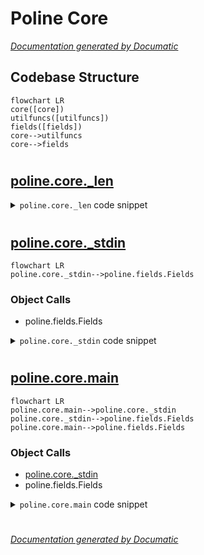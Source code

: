 # Poline Core

[_Documentation generated by Documatic_](https://www.documatic.com)

<!---Documatic-section-Codebase Structure-start--->
## Codebase Structure

<!---Documatic-block-system_architecture-start--->
```mermaid
flowchart LR
core([core])
utilfuncs([utilfuncs])
fields([fields])
core-->utilfuncs
core-->fields
```
<!---Documatic-block-system_architecture-end--->

# #
<!---Documatic-section-Codebase Structure-end--->

<!---Documatic-section-poline.core._len-start--->
## [poline.core._len](5-poline_core.md#poline.core._len)

<!---Documatic-section-_len-start--->
<!---Documatic-block-poline.core._len-start--->
<details>
	<summary><code>poline.core._len</code> code snippet</summary>

```python
def _len(value):
    if isinstance(value, _collections_Generator):
        return sum((1 for x in value))
    else:
        return len(value)
```
</details>
<!---Documatic-block-poline.core._len-end--->
<!---Documatic-section-_len-end--->

# #
<!---Documatic-section-poline.core._len-end--->

<!---Documatic-section-poline.core._stdin-start--->
## [poline.core._stdin](5-poline_core.md#poline.core._stdin)

<!---Documatic-section-_stdin-start--->
```mermaid
flowchart LR
poline.core._stdin-->poline.fields.Fields
```

### Object Calls

* poline.fields.Fields

<!---Documatic-block-poline.core._stdin-start--->
<details>
	<summary><code>poline.core._stdin</code> code snippet</summary>

```python
def _stdin(args):
    for line in sys.stdin:
        if args.separator is not None:
            yield Fields(line.strip().split(args.separator))
        elif args.split:
            yield Fields(line.strip().split())
        else:
            yield line.strip()
    sys.stdin.close()
```
</details>
<!---Documatic-block-poline.core._stdin-end--->
<!---Documatic-section-_stdin-end--->

# #
<!---Documatic-section-poline.core._stdin-end--->

<!---Documatic-section-poline.core.main-start--->
## [poline.core.main](5-poline_core.md#poline.core.main)

<!---Documatic-section-main-start--->
```mermaid
flowchart LR
poline.core.main-->poline.core._stdin
poline.core._stdin-->poline.fields.Fields
poline.core.main-->poline.fields.Fields
```

### Object Calls

* [poline.core._stdin](5-poline_core.md#poline.core._stdin)
* poline.fields.Fields

<!---Documatic-block-poline.core.main-start--->
<details>
	<summary><code>poline.core.main</code> code snippet</summary>

```python
def main(argv=None):
    parser = argparse.ArgumentParser()
    parser.add_argument('expression', nargs='+', help='python expression')
    parser.add_argument('-F', '--separator', default=None, help='split each line by SEPARATOR')
    parser.add_argument('-s', '--split', const=True, default=False, action='store_const', help='split each line')
    parser.add_argument('-q', '--quiet', const=True, default=False, action='store_const', help="don't implicitly print results")
    if argv is not None:
        args = parser.parse_args(argv)
    else:
        args = parser.parse_args()
    result = _stdin(args)
    for expression in args.expression:
        separator = None
        new_result = []
        if expression.startswith('|') or expression.startswith('%'):
            if expression.startswith('%'):
                expression = expression[1:]
                exp_parts = expression.split('%')
                separator = exp_parts[0]
                expression = '%'.join(exp_parts[1:])
            else:
                expression = expression[1:]
            for result_line in result:
                if separator:
                    result_parts = Fields(result_line.split(separator))
                else:
                    result_parts = Fields(result_line.split())
                invars = {'_': result, '__': result_parts, '__str': result_line, 'len': _len}
                for result_pard_idx in range(len(result_parts) + 10):
                    invars['_{}'.format(result_pard_idx)] = result_parts[result_pard_idx]
                new_result += [eval('(%s)' % expression, globals(), invars)]
            result = new_result
        elif expression.startswith(':'):
            invars = {'_': result, 'len': _len}
            expression = expression[1:]
            exp_parts = expression.split(':')
            tuples = exp_parts[0]
            expression = '{} {}'.format(':'.join(exp_parts[1:]), 'for ({}) in _'.format(tuples))
            result = eval('(%s)' % expression, globals(), invars)
        else:
            invars = {'_': result, 'len': _len}
            result = eval('(%s)' % expression, globals(), invars)
    if argv is not None:
        return result
    if not args.quiet:
        if isinstance(result, (list, _collections_Generator)):
            for line in result:
                if isinstance(line, (list, tuple)):
                    print(*line)
                else:
                    print(line)
        else:
            print(result)
```
</details>
<!---Documatic-block-poline.core.main-end--->
<!---Documatic-section-main-end--->

# #
<!---Documatic-section-poline.core.main-end--->

[_Documentation generated by Documatic_](https://www.documatic.com)